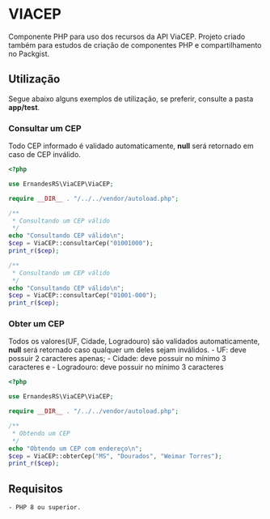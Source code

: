 # VIACEP
Componente PHP para uso dos recursos da API ViaCEP. Projeto criado também para estudos de criação de componentes PHP e compartilhamento no Packgist.

## Utilização
Segue abaixo alguns exemplos de utilização, se preferir, consulte a pasta **app/test**.

### Consultar um CEP
Todo CEP informado é validado automaticamente, **null** será retornado em caso de CEP inválido.

```php
<?php

use ErnandesRS\ViaCEP\ViaCEP;

require __DIR__ . "/../../vendor/autoload.php";

/**
 * Consultando um CEP válido
 */
echo "Consultando CEP válido\n";
$cep = ViaCEP::consultarCep("01001000");
print_r($cep);

/**
 * Consultando um CEP válido
 */
echo "Consultando CEP válido\n";
$cep = ViaCEP::consultarCep("01001-000");
print_r($cep);
```

### Obter um CEP
Todos os valores(UF, Cidade, Logradouro) são validados automaticamente, **null** será retornado caso qualquer um deles sejam inválidos.
    - UF: deve possuir 2 caracteres apenas;
    - Cidade: deve possuir no mínimo 3 caracteres e
    - Logradouro: deve possuir no mínimo 3 caracteres

```php
<?php

use ErnandesRS\ViaCEP\ViaCEP;

require __DIR__ . "/../../vendor/autoload.php";

/**
 * Obtendo um CEP
 */
echo "Obtendo um CEP com endereço\n";
$cep = ViaCEP::obterCep("MS", "Dourados", "Weimar Torres");
print_r($cep);

```

## Requisitos
    - PHP 8 ou superior.